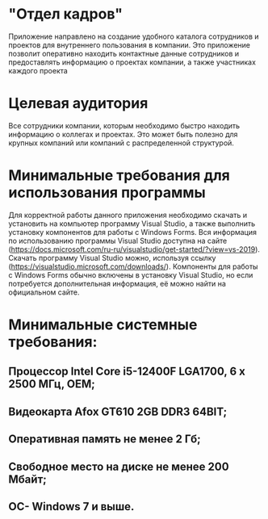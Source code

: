 # "Отдел кадров"
Приложение направлено на создание удобного каталога сотрудников и проектов для внутреннего пользования в компании. Это приложение позволит оперативно находить контактные данные сотрудников и предоставлять информацию о проектах компании, а также участниках каждого проекта
# Целевая аудитория
Все сотрудники компании, которым необходимо быстро находить информацию о коллегах и проектах. Это может быть полезно для крупных компаний или компаний с распределенной структурой.
# Минимальные требования для использования программы
Для корректной работы данного приложения необходимо скачать и установить на компьютер программу Visual Studio, а также выполнить установку компонентов для работы с Windows Forms. Вся информация по использованию программы Visual Studio доступна на сайте (https://docs.microsoft.com/ru-ru/visualstudio/get-started/?view=vs-2019). Скачать программу Visual Studio можно, используя ссылку (https://visualstudio.microsoft.com/downloads/). Компоненты для работы с Windows Forms обычно включены в установку Visual Studio, но если потребуется дополнительная информация, её можно найти на официальном сайте.
# Минимальные системные требования:
## Процессор Intel Core i5-12400F LGA1700, 6 x 2500 МГц, OEM;
## Видеокарта Afox GT610 2GB DDR3 64BIT;
## Оперативная память не менее 2 Гб;
## Свободное место на диске не менее 200 Мбайт;
## ОС- Windows 7 и выше.
